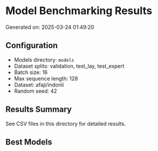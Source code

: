 # Model Benchmarking Results

Generated on: 2025-03-24 01:49:20

## Configuration

- Models directory: `models`
- Dataset splits: validation, test_lay, test_expert
- Batch size: 16
- Max sequence length: 128
- Dataset: afaji/indonli
- Random seed: 42

## Results Summary

See CSV files in this directory for detailed results.

## Best Models

